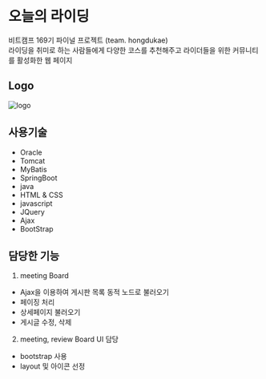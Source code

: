 # 오늘의 라이딩
비트캠프 169기 파이널 프로젝트 (team. hongdukae)<br>
라이딩을 취미로 하는 사람들에게 다양한 코스를 추천해주고 라이더들을 위한 커뮤니티를 활성화한 웹 페이지

## Logo
![logo](https://user-images.githubusercontent.com/69250105/102057557-6d1f0080-3e31-11eb-8c15-9faf74fad800.png)

## 사용기술
- Oracle
- Tomcat
- MyBatis
- SpringBoot
- java
- HTML & CSS
- javascript
- JQuery
- Ajax
- BootStrap

## 담당한 기능
1. meeting Board
  + Ajax을 이용하여 게시판 목록 동적 노드로 불러오기
  + 페이징 처리
  + 상세페이지 불러오기
  + 게시글 수정, 삭제
2. meeting, review Board UI 담당
  + bootstrap 사용
  + layout 및 아이콘 선정
  

